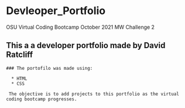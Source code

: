 # Devleoper_Portfolio
OSU Virtual Coding Bootcamp October 2021 MW Challenge 2

## This a a developer portfolio made by David Ratcliff

    ### The portofilo was made using:
    
      * HTML
      * CSS
      
     The objective is to add projects to this portfolio as the virtual coding bootcamp progresses.
      
